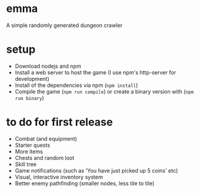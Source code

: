 # emma
A simple randomly generated dungeon crawler

# setup
* Download nodejs and npm
* Install a web server to host the game (I use npm's http-server for development)
* Install of the dependencies via npm (`npm install`)
* Compile the game (`npm run compile`) or create a binary version with (`npm run binary`)

# to do for first release
* Combat (and equipment)
* Starter quests
* More items
* Chests and random loot
* Skill tree
* Game notifications (such as 'You have just picked up 5 coins' etc)
* Visual, interactive inventory system
* Better enemy pathfinding (smaller nodes, less tile to tile)
